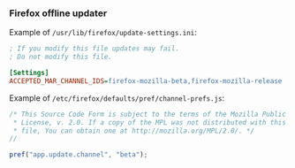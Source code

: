 ### Firefox offline updater

Example of `/usr/lib/firefox/update-settings.ini`:
```ini
; If you modify this file updates may fail.
; Do not modify this file.

[Settings]
ACCEPTED_MAR_CHANNEL_IDS=firefox-mozilla-beta,firefox-mozilla-release
```

Example of `/etc/firefox/defaults/pref/channel-prefs.js`:
```js
/* This Source Code Form is subject to the terms of the Mozilla Public
 * License, v. 2.0. If a copy of the MPL was not distributed with this
 * file, You can obtain one at http://mozilla.org/MPL/2.0/. */
//

pref("app.update.channel", "beta");
```
